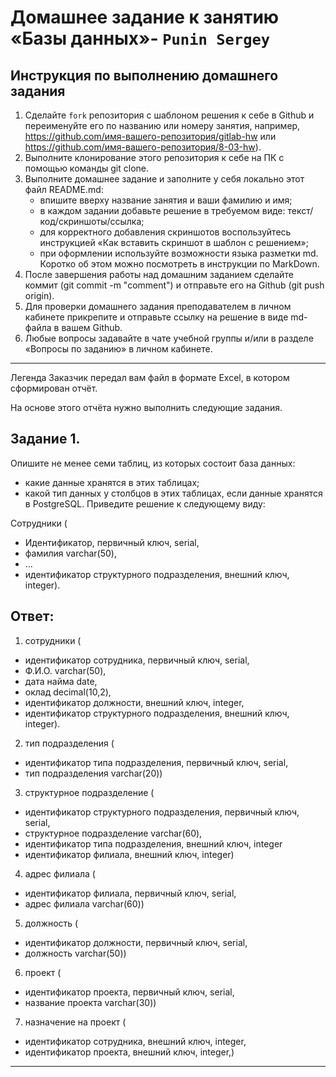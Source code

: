 # Домашнее задание к занятию «Базы данных»- `Punin Sergey`

## Инструкция по выполнению домашнего задания
1. Сделайте `fork` репозитория c шаблоном решения к себе в Github и переименуйте его по названию или номеру занятия, например, https://github.com/имя-вашего-репозитория/gitlab-hw или https://github.com/имя-вашего-репозитория/8-03-hw).
2. Выполните клонирование этого репозитория к себе на ПК с помощью команды git clone.
3. Выполните домашнее задание и заполните у себя локально этот файл README.md:
   - впишите вверху название занятия и ваши фамилию и имя;
   - в каждом задании добавьте решение в требуемом виде: текст/код/скриншоты/ссылка;
   - для корректного добавления скриншотов воспользуйтесь инструкцией «Как вставить скриншот в шаблон с решением»;
   - при оформлении используйте возможности языка разметки md. Коротко об этом можно посмотреть в инструкции по MarkDown.
4. После завершения работы над домашним заданием сделайте коммит (git commit -m "comment") и отправьте его на Github (git push origin).
5. Для проверки домашнего задания преподавателем в личном кабинете прикрепите и отправьте ссылку на решение в виде md-файла в вашем Github.
6. Любые вопросы задавайте в чате учебной группы и/или в разделе «Вопросы по заданию» в личном кабинете.

---

Легенда
Заказчик передал вам файл в формате Excel, в котором сформирован отчёт.

На основе этого отчёта нужно выполнить следующие задания.

## Задание 1. 
Опишите не менее семи таблиц, из которых состоит база данных:

- какие данные хранятся в этих таблицах;
- какой тип данных у столбцов в этих таблицах, если данные хранятся в PostgreSQL.
Приведите решение к следующему виду:

Сотрудники (

- Идентификатор, первичный ключ, serial,
- фамилия varchar(50),
- ...
- идентификатор структурного подразделения, внешний ключ, integer).

## Ответ:
1. сотрудники (
- идентификатор сотрудника, первичный ключ, serial,
- Ф.И.О. varchar(50),
- дата найма date,
- оклад decimal(10,2),
- идентификатор должности, внешний ключ, integer,
- идентификатор структурного подразделения, внешний ключ, integer).
2. тип подразделения (
- идентификатор типа подразделения, первичный ключ, serial,
- тип подразделения varchar(20))
3. структурное подразделение (
- идентификатор структурного подразделения, первичный ключ, serial,
- структурное подразделение varchar(60),
- идентификатор типа подразделения, внешний ключ, integer
- идентификатор филиала, внешний ключ, integer)
4. адрес филиала (
- идентификатор филиала, первичный ключ, serial,
- адрес филиала varchar(60))
5. должность (
- идентификатор должности, первичный ключ, serial,
- должность varchar(50))
6. проект (
- идентификатор проекта, первичный ключ, serial,
- название проекта varchar(30))
7. назначение на проект (
- идентификатор сотрудника, внешний ключ, integer,
- идентификатор проекта, внешний ключ, integer,)
  
---




